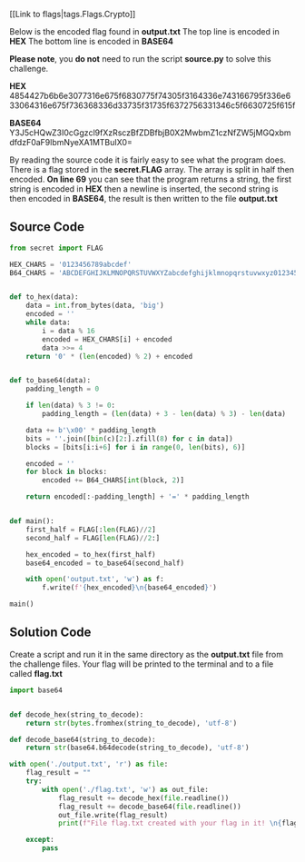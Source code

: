[[Link to flags|tags.Flags.Crypto]]

Below is the encoded flag found in **output.txt**
The top line is encoded in **HEX**
The bottom line is encoded in **BASE64**

**Please note**, you **do not** need to run the script **source.py** to solve this challenge.



**HEX** 
4854427b6b6e3077316e675f6830775f74305f3164336e743166795f336e633064316e675f736368336d33735f31735f6372756331346c5f6630725f615f

**BASE64**
Y3J5cHQwZ3I0cGgzcl9fXzRsczBfZDBfbjB0X2MwbmZ1czNfZW5jMGQxbmdfdzF0aF9lbmNyeXA1MTBuIX0=



By reading the source code it is fairly easy to see what the program does. There is a flag stored in the **secret.FLAG** array. The array is split in half then encoded. **On line 69** you can see that the program returns a string, the first string is encoded in **HEX** then a newline is inserted, the second string is then encoded in **BASE64**, the result is then written to the file **output.txt**

## Source Code
``` python
from secret import FLAG

HEX_CHARS = '0123456789abcdef'
B64_CHARS = 'ABCDEFGHIJKLMNOPQRSTUVWXYZabcdefghijklmnopqrstuvwxyz0123456789+/'


def to_hex(data):
    data = int.from_bytes(data, 'big')
    encoded = ''
    while data:
        i = data % 16
        encoded = HEX_CHARS[i] + encoded
        data >>= 4
    return '0' * (len(encoded) % 2) + encoded


def to_base64(data):
    padding_length = 0

    if len(data) % 3 != 0:
        padding_length = (len(data) + 3 - len(data) % 3) - len(data)

    data += b'\x00' * padding_length
    bits = ''.join([bin(c)[2:].zfill(8) for c in data])
    blocks = [bits[i:i+6] for i in range(0, len(bits), 6)]

    encoded = ''
    for block in blocks:
        encoded += B64_CHARS[int(block, 2)]

    return encoded[:-padding_length] + '=' * padding_length


def main():
    first_half = FLAG[:len(FLAG)//2]
    second_half = FLAG[len(FLAG)//2:]

    hex_encoded = to_hex(first_half)
    base64_encoded = to_base64(second_half)

    with open('output.txt', 'w') as f:
        f.write(f'{hex_encoded}\n{base64_encoded}')

main()
```



## Solution Code
Create a script and run it in the same directory as the **output.txt** file from the challenge files. Your flag will be printed to the terminal and to a file called **flag.txt**
``` python
import base64


def decode_hex(string_to_decode):
    return str(bytes.fromhex(string_to_decode), 'utf-8')

def decode_base64(string_to_decode):
    return str(base64.b64decode(string_to_decode), 'utf-8')

with open('./output.txt', 'r') as file:
    flag_result = ""
    try:
        with open('./flag.txt', 'w') as out_file:
            flag_result += decode_hex(file.readline())
            flag_result += decode_base64(file.readline())
            out_file.write(flag_result)
            print(f"File flag.txt created with your flag in it! \n{flag_result}")

    except:
        pass

```